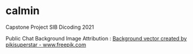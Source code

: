 # calmin
Capstone Project SIB Dicoding 2021



Public Chat Background Image Attribution : <a href="https://www.freepik.com/vectors/background">Background vector created by pikisuperstar - www.freepik.com</a>
